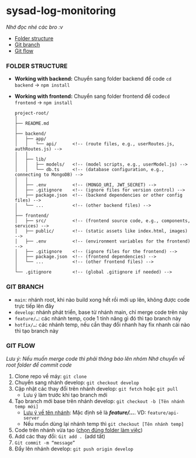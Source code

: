 # sysad-log-monitoring
_Nhớ đọc nhé các bro :v_
- [Folder structure](#folder-structure-)
- [Git branch](#git-branch)
- [Git flow](#git-flow)

### FOLDER STRUCTURE ###
- **Working with backend:** Chuyển sang folder backend để code `cd backend` -> `npm install`
- **Working with frontend:** Chuyển sang folder frontend để code`cd frontend` -> `npm install`

      project-root/
      │
      ├── README.md
      │
      ├── backend/
      │   ├── app/
      │   │   └── api/      <!-- (route files, e.g., userRoutes.js, authRoutes.js) -->
      │   │
      │   ├── lib/
      │   │   ├── models/   <!-- (model scripts, e.g., userModel.js) -->
      │   │   └── db.ts     <!-- (database configuration, e.g., connecting to MongoDB) -->
      │   │
      │   ├── .env          <!-- (MONGO_URI, JWT_SECRET) -->
      │   ├── .gitignore    <!-- (ignore files for version control) -->
      │   ├── package.json  <!-- (backend dependencies or other config files) -->
      │   └── ...           <!-- (other backend files) -->
      │
      ├── frontend/
      │   ├── src/          <!-- (frontend source code, e.g., components, services) -->
      │   ├── public/       <!-- (static assets like index.html, images) -->
      │   ├── .env          <!-- (environment variables for the frontend) -->
      │   ├── .gitignore    <!-- (ignore files for the frontend) -->
      │   ├── package.json  <!-- (frontend dependencies) -->
      │   └── ...           <!-- (other frontend files) -->
      │
      └── .gitignore        <!-- (global .gitignore if needed) -->


### GIT BRANCH
- `main`: nhánh root, khi nào build xong hết rồi mới up lên, không được code trực tiếp lên đây
- `develop`: nhánh phát triển, base từ nhánh main, chỉ merge code trên này
- `feature/…`: các nhánh temp, code 1 tính năng gì đó thì tạo branch này
- `hotfix/…`: các nhánh temp, nếu cần thay đổi nhanh hay fix nhanh cái nào thì tạo branch này

### GIT FLOW
*Lưu ý: Nếu muốn merge code thì phải thông báo lên nhóm*
*Nhớ chuyển về root folder để commit code*
1. Clone repo về máy: `git clone`
2. Chuyển sang nhánh develop: `git checkout develop`
3. Cập nhật các thay đổi trên nhánh develop: `git fetch` hoặc `git pull`
   - Lưu ý làm trước khi tạo branch mới
4. Tạo branch mới base trên nhánh develop: `git checkout -b [Tên nhánh temp mới]`
   - [Lưu ý về tên nhánh](#git-branch): Mặc định sẽ là _**feature/…**_. VD: `feature/api-server`
   - Nếu muốn dùng lại nhánh temp thì `git checkout [Tên nhánh temp]`
5. Code trên nhánh vừa tạo ([chọn đúng folder làm việc](#do-not-code-in-the-root-folder-))
6. Add các thay đổi: `Git add . `(add tất)
7. `Git commit -m “message”`
8. Đẩy lên nhánh develop: `git push origin develop`



